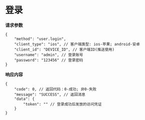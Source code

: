 # 登录

**请求参数**

    {
        "method": "user.login",
        "client_type": "ios", // 客户端类型: ios-苹果; android-安卓
        "client_id": "DEVICE_ID", // 客户端ID(推送使用)
        "username": "admin", // 登录账号
        "password": "123456" // 登录密码
    }

**响应内容**

    {
        "code": 0, // 返回代码：0-成功; 非0-失败
        "message": "SUCCESS", // 返回消息
        "data": {
            "token": "" // 登录成功后发放的访问凭证
        }
    }
